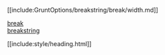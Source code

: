 [[include:GruntOptions/breakstring/break/width.md]]

[break](../index.html)  
[breakstring](../../index.html)

[[include:style/heading.html]]
